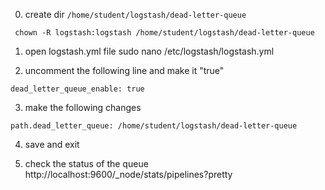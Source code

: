 0. create dir  `/home/student/logstash/dead-letter-queue`
```
 chown -R logstash:logstash /home/student/logstash/dead-letter-queue
```
1. open logstash.yml file
sudo nano /etc/logstash/logstash.yml

2. uncomment the following line and make it "true"
```
dead_letter_queue_enable: true 
```
3. make the following changes
```
path.dead_letter_queue: /home/student/logstash/dead-letter-queue
```

4. save and exit

5. check the status of the queue 
http://localhost:9600/_node/stats/pipelines?pretty 
